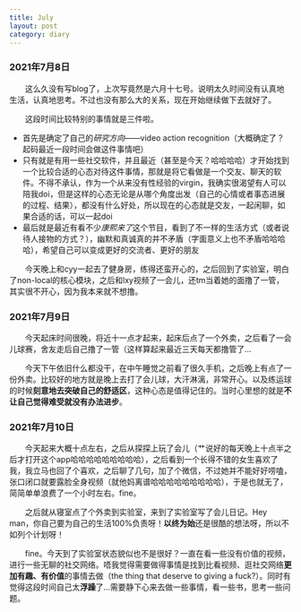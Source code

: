 ```yaml
---
title: July
layout: post
category: diary
---
```

### 2021年7月8日

&emsp;&emsp;这么久没有写blog了，上次写竟然是六月十七号。说明太久时间没有认真地生活，认真地思考。不过也没有那么大的关系，现在开始继续做下去就好了。

&emsp;&emsp;这段时间比较特别的事情就是三件啦。
- 首先是确定了自己的*研究方向*——video action recognition（大概确定了？起码最近一段时间会做这件事情吧）
- 只有就是有用一些社交软件，并且最近（甚至是今天？哈哈哈哈）才开始找到一个比较合适的心态对待这件事情，那就是将它看做是一个交友、聊天的软件。不得不承认，作为一个从来没有性经验的virgin，我确实很渴望有人可以陪我doi，但是这样的心态无论是从哪个角度出发（自己的心情或者事态进展的过程、结果），都没有什么好处，所以现在的心态就是交友，一起闲聊，如果合适的话，可以一起doi
- 最后就是最近有看不少*康熙来了*这个节目，看到了不一样的生活方式（或者说待人接物的方式？），幽默和真诚真的并不矛盾（字面意义上也不矛盾哈哈哈哈），希望自己可以变成更好的交流者、更好的朋友

&emsp;&emsp;今天晚上和cyy一起去了健身房，练得还蛮开心的，之后回到了实验室，明白了non-local的核心模块，之后和lxy视频了一会儿，还tm当着她的面撸了一管，其实很不开心，因为我本来就不想撸。

### 2021年7月9日

&emsp;&emsp;今天起床时间很晚，将近十一点才起来，起床后点了一个外卖，之后看了一会儿球赛，舍友走后自己撸了一管（这样算起来最近三天每天都撸管了...

&emsp;&emsp;今天下午依旧什么都没干，在中午睡觉之前看了很久手机，之后晚上有点了一份外卖。比较好的地方就是晚上去打了会儿球，大汗淋漓，非常开心。以及练运球的时候**刻意地去突破自己的舒适区**，这种心态是值得记住的。当时心里想的就是**不让自己觉得难受就没有办法进步**。

### 2021年7月10日

&emsp;&emsp;今天起来大概十点左右，之后从探探上玩了会儿（艹说好的每天晚上十点半之后才打开这个app哈哈哈哈哈哈哈哈哈），之后看到一个长得不错的女生喜欢了我，我立马也回了个喜欢，之后聊了几句，加了个微信，不过她并不能好好唠嗑，张口闭口就要露脸全身视频（就他妈离谱哈哈哈哈哈哈哈哈哈），于是也就无了，简简单单浪费了一个小时左右。fine。

&emsp;&emsp;之后就从寝室点了个外卖到实验室，来到了实验室写了会儿日记。Hey man，你自己要为自己的生活100%负责呀！**以终为始**还是很酷的想法呀，所以不如列个计划呀！

&emsp;&emsp;fine。今天到了实验室状态貌似也不是很好？一直在看一些没有价值的视频，进行一些无聊的社交网络。唔我觉得需要做得事情是找到比看视频、逛社交网络**更加有趣、有价值**的事情去做（the thing that deserve to giving a fuck?）。同时有觉得这段时间自己太**浮躁**了...需要静下心来去做一些事情，看一些书，思考一些问题。